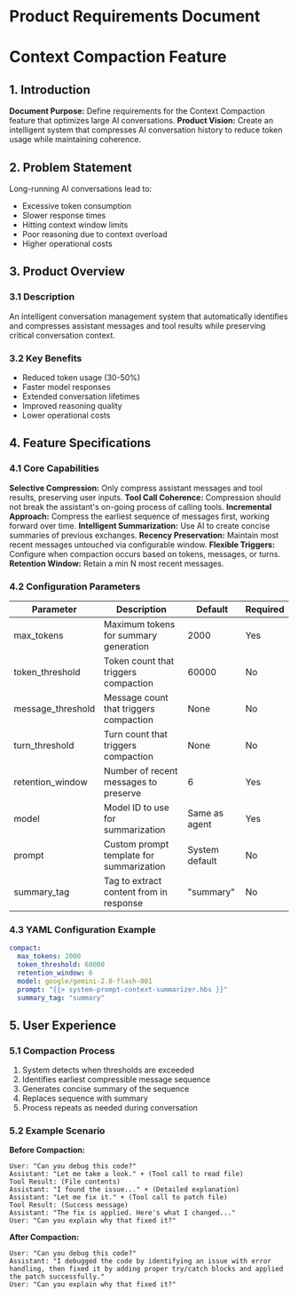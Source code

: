 # Product Requirements Document
# Context Compaction Feature

## 1. Introduction

**Document Purpose:** Define requirements for the Context Compaction feature that optimizes large AI conversations.
**Product Vision:** Create an intelligent system that compresses AI conversation history to reduce token usage while maintaining coherence.

## 2. Problem Statement

Long-running AI conversations lead to:
- Excessive token consumption
- Slower response times
- Hitting context window limits
- Poor reasoning due to context overload
- Higher operational costs

## 3. Product Overview

### 3.1 Description
An intelligent conversation management system that automatically identifies and compresses assistant messages and tool results while preserving critical conversation context.

### 3.2 Key Benefits
- Reduced token usage (30-50%)
- Faster model responses
- Extended conversation lifetimes
- Improved reasoning quality
- Lower operational costs

## 4. Feature Specifications

### 4.1 Core Capabilities

**Selective Compression:** Only compress assistant messages and tool results, preserving user inputs.
**Tool Call Coherence:** Compression should not break the assistant's on-going process of calling tools. 
**Incremental Approach:** Compress the earliest sequence of messages first, working forward over time.
**Intelligent Summarization:** Use AI to create concise summaries of previous exchanges.
**Recency Preservation:** Maintain most recent messages untouched via configurable window.
**Flexible Triggers:** Configure when compaction occurs based on tokens, messages, or turns.
**Retention Window:** Retain a min N most recent messages.

### 4.2 Configuration Parameters

| Parameter | Description | Default | Required |
|-----------|-------------|---------|----------|
| max_tokens | Maximum tokens for summary generation | 2000 | Yes |
| token_threshold | Token count that triggers compaction | 60000 | No |
| message_threshold | Message count that triggers compaction | None | No |
| turn_threshold | Turn count that triggers compaction | None | No |
| retention_window | Number of recent messages to preserve | 6 | Yes |
| model | Model ID to use for summarization | Same as agent | Yes |
| prompt | Custom prompt template for summarization | System default | No |
| summary_tag | Tag to extract content from in response | "summary" | No |

### 4.3 YAML Configuration Example
```yaml
compact:
  max_tokens: 2000
  token_threshold: 60000
  retention_window: 6
  model: google/gemini-2.0-flash-001
  prompt: "{{> system-prompt-context-summarizer.hbs }}"
  summary_tag: "summary"
```

## 5. User Experience

### 5.1 Compaction Process
1. System detects when thresholds are exceeded
2. Identifies earliest compressible message sequence
3. Generates concise summary of the sequence
4. Replaces sequence with summary
5. Process repeats as needed during conversation

### 5.2 Example Scenario

**Before Compaction:**
```
User: "Can you debug this code?"
Assistant: "Let me take a look." + (Tool call to read file)
Tool Result: (File contents)
Assistant: "I found the issue..." + (Detailed explanation)
Assistant: "Let me fix it." + (Tool call to patch file)
Tool Result: (Success message)
Assistant: "The fix is applied. Here's what I changed..."
User: "Can you explain why that fixed it?"
```

**After Compaction:**
```
User: "Can you debug this code?"
Assistant: "I debugged the code by identifying an issue with error handling, then fixed it by adding proper try/catch blocks and applied the patch successfully."
User: "Can you explain why that fixed it?"
```
